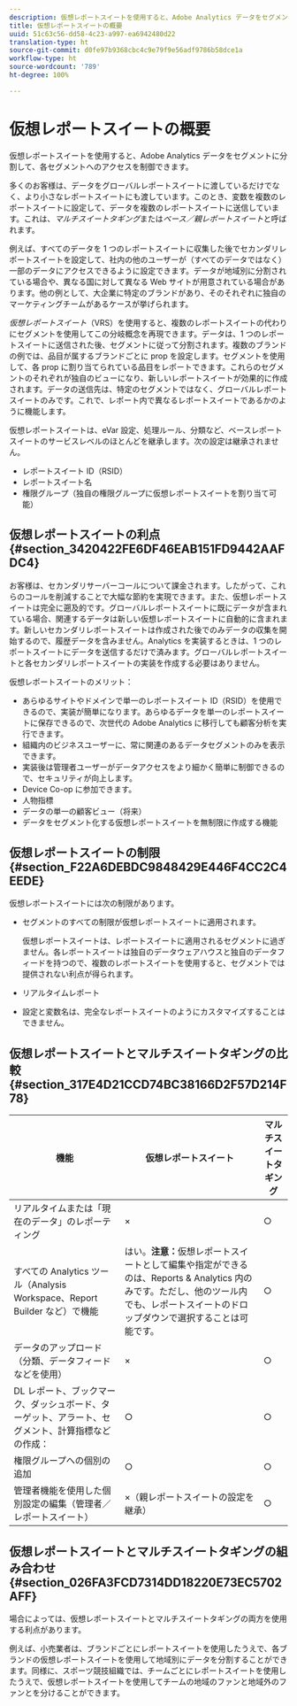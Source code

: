 ```yaml
---
description: 仮想レポートスイートを使用すると、Adobe Analytics データをセグメントに分割して、各セグメントへのアクセスを制御できます。
title: 仮想レポートスイートの概要
uuid: 51c63c56-dd58-4c23-a997-ea6942480d22
translation-type: ht
source-git-commit: d0fe97b9368cbc4c9e79f9e56adf9786b58dce1a
workflow-type: ht
source-wordcount: '789'
ht-degree: 100%

---
```



# 仮想レポートスイートの概要

仮想レポートスイートを使用すると、Adobe Analytics データをセグメントに分割して、各セグメントへのアクセスを制御できます。

多くのお客様は、データをグローバルレポートスイートに渡しているだけでなく、より小さなレポートスイートにも渡しています。このとき、変数を複数のレポートスイートに設定して、データを複数のレポートスイートに送信しています。これは、*マルチスイートタギング*&#x200B;または&#x200B;*ベース／親レポートスイート*&#x200B;と呼ばれます。

例えば、すべてのデータを 1 つのレポートスイートに収集した後でセカンダリレポートスイートを設定して、社内の他のユーザーが（すべてのデータではなく）一部のデータにアクセスできるように設定できます。データが地域別に分割されている場合や、異なる国に対して異なる Web サイトが用意されている場合があります。他の例として、大企業に特定のブランドがあり、そのそれぞれに独自のマーケティングチームがあるケースが挙げられます。

*仮想レポートスイート*（VRS）を使用すると、複数のレポートスイートの代わりにセグメントを使用してこの分岐概念を再現できます。データは、1 つのレポートスイートに送信された後、セグメントに従って分割されます。複数のブランドの例では、品目が属するブランドごとに prop を設定します。セグメントを使用して、各 prop に割り当てられている品目をレポートできます。これらのセグメントのそれぞれが独自のビューになり、新しいレポートスイートが効果的に作成されます。データの送信先は、特定のセグメントではなく、グローバルレポートスイートのみです。これで、レポート内で異なるレポートスイートであるかのように機能します。

仮想レポートスイートは、eVar 設定、処理ルール、分類など、ベースレポートスイートのサービスレベルのほとんどを継承します。次の設定は継承されません。

* レポートスイート ID（RSID）
* レポートスイート名
* 権限グループ（独自の権限グループに仮想レポートスイートを割り当て可能）

## 仮想レポートスイートの利点 {#section_3420422FE6DF46EAB151FD9442AAFDC4}

お客様は、セカンダリサーバーコールについて課金されます。したがって、これらのコールを削減することで大幅な節約を実現できます。また、仮想レポートスイートは完全に遡及的です。グローバルレポートスイートに既にデータが含まれている場合、関連するデータは新しい仮想レポートスイートに自動的に含まれます。新しいセカンダリレポートスイートは作成された後でのみデータの収集を開始するので、履歴データを含みません。Analytics を実装するときは、1 つのレポートスイートにデータを送信するだけで済みます。グローバルレポートスイートと各セカンダリレポートスイートの実装を作成する必要はありません。

仮想レポートスイートのメリット：

* あらゆるサイトやドメインで単一のレポートスイート ID（RSID）を使用できるので、実装が簡単になります。あらゆるデータを単一のレポートスイートに保存できるので、次世代の Adobe Analytics に移行しても顧客分析を実行できます。
* 組織内のビジネスユーザーに、常に関連のあるデータセグメントのみを表示できます。
* 実装後は管理者ユーザーがデータアクセスをより細かく簡単に制御できるので、セキュリティが向上します。
* Device Co-op に参加できます。
* 人物指標
* データの単一の顧客ビュー（将来）
* データをセグメント化する仮想レポートスイートを無制限に作成する機能

## 仮想レポートスイートの制限 {#section_F22A6DEBDC9848429E446F4CC2C4EEDE}

仮想レポートスイートには次の制限があります。

* セグメントのすべての制限が仮想レポートスイートに適用されます。

   仮想レポートスイートは、レポートスイートに適用されるセグメントに過ぎません。各レポートスイートは独自のデータウェアハウスと独自のデータフィードを持つので、複数のレポートスイートを使用すると、セグメントでは提供されない利点が得られます。
* リアルタイムレポート
* 設定と変数名は、完全なレポートスイートのようにカスタマイズすることはできません。

## 仮想レポートスイートとマルチスイートタギングの比較 {#section_317E4D21CCD74BC38166D2F57D214F78}

| 機能 | 仮想レポートスイート | マルチスイートタギング |
|--- |--- |--- |
| リアルタイムまたは「現在のデータ」のレポーティング | × | ○ |
| すべての Analytics ツール（Analysis Workspace、Report Builder など）で機能 | はい。**注意：**&#x200B;仮想レポートスイートとして編集や指定ができるのは、Reports &amp; Analytics 内のみです。ただし、他のツール内でも、レポートスイートのドロップダウンで選択することは可能です。 | ○ |
| データのアップロード（分類、データフィードなどを使用） | × | ○ |
| DL レポート、ブックマーク、ダッシュボード、ターゲット、アラート、セグメント、計算指標などの作成： | ○ | ○ |
| 権限グループへの個別の追加 | ○ | ○ |
| 管理者機能を使用した個別設定の編集（管理者／レポートスイート） | ×（親レポートスイートの設定を継承） | ○ |

## 仮想レポートスイートとマルチスイートタギングの組み合わせ {#section_026FA3FCD7314DD18220E73EC5702AFF}

場合によっては、仮想レポートスイートとマルチスイートタギングの両方を使用する利点があります。

例えば、小売業者は、ブランドごとにレポートスイートを使用したうえで、各ブランドの仮想レポートスイートを使用して地域別にデータを分割することができます。同様に、スポーツ競技組織では、チームごとにレポートスイートを使用したうえで、仮想レポートスイートを使用してチームの地域のファンと地域外のファンとを分けることができます。
